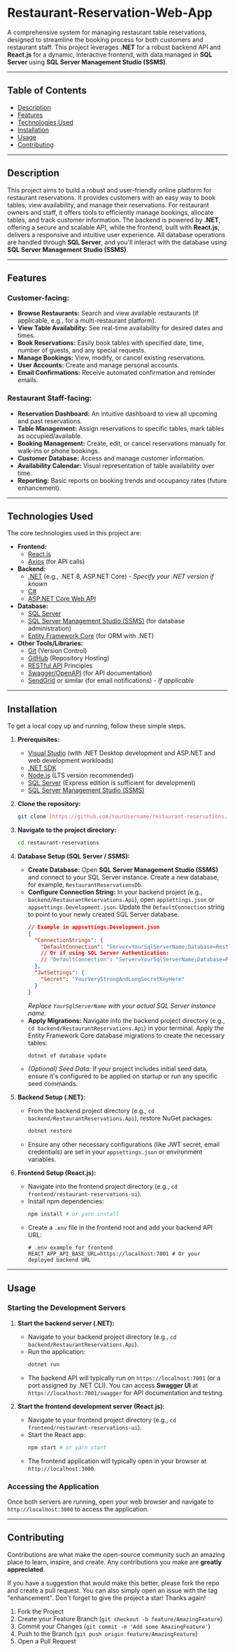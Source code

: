 # Restaurant-Reservation-Web-App

A comprehensive system for managing restaurant table reservations, designed to streamline the booking process for both customers and restaurant staff. This project leverages **.NET** for a robust backend API and **React.js** for a dynamic, interactive frontend, with data managed in **SQL Server** using **SQL Server Management Studio (SSMS)**.

---

## Table of Contents

* [Description](#description)
* [Features](#features)
* [Technologies Used](#technologies-used)
* [Installation](#installation)
* [Usage](#usage)
* [Contributing](#contributing)

---

## Description

This project aims to build a robust and user-friendly online platform for restaurant reservations. It provides customers with an easy way to book tables, view availability, and manage their reservations. For restaurant owners and staff, it offers tools to efficiently manage bookings, allocate tables, and track customer information. The backend is powered by **.NET**, offering a secure and scalable API, while the frontend, built with **React.js**, delivers a responsive and intuitive user experience. All database operations are handled through **SQL Server**, and you'll interact with the database using **SQL Server Management Studio (SSMS)**.

---

## Features

### Customer-facing:

* **Browse Restaurants:** Search and view available restaurants (if applicable, e.g., for a multi-restaurant platform).
* **View Table Availability:** See real-time availability for desired dates and times.
* **Book Reservations:** Easily book tables with specified date, time, number of guests, and any special requests.
* **Manage Bookings:** View, modify, or cancel existing reservations.
* **User Accounts:** Create and manage personal accounts.
* **Email Confirmations:** Receive automated confirmation and reminder emails.

### Restaurant Staff-facing:

* **Reservation Dashboard:** An intuitive dashboard to view all upcoming and past reservations.
* **Table Management:** Assign reservations to specific tables, mark tables as occupied/available.
* **Booking Management:** Create, edit, or cancel reservations manually for walk-ins or phone bookings.
* **Customer Database:** Access and manage customer information.
* **Availability Calendar:** Visual representation of table availability over time.
* **Reporting:** Basic reports on booking trends and occupancy rates (future enhancement).

---

## Technologies Used

The core technologies used in this project are:

* **Frontend:**
    * [React.js](https://react.dev/)
    * [Axios](https://axios-http.com/) (for API calls)
* **Backend:**
    * [.NET](https://dotnet.microsoft.com/) (e.g., .NET 8, ASP.NET Core) - *Specify your .NET version if known*
    * [C#](https://learn.microsoft.com/en-us/dotnet/csharp/)
    * [ASP.NET Core Web API](https://learn.microsoft.com/en-us/aspnet/core/web-api/?view=aspnetcore-8.0)
* **Database:**
    * [SQL Server](https://www.microsoft.com/en-us/sql-server)
    * [SQL Server Management Studio (SSMS)](https://learn.microsoft.com/en-us/sql/ssms/download-sql-server-management-studio-ssms?view=sql-server-ver16) (for database administration)
    * [Entity Framework Core](https://learn.microsoft.com/en-us/ef/core/) (for ORM with .NET)
* **Other Tools/Libraries:**
    * [Git](https://git-scm.com/) (Version Control)
    * [GitHub](https://github.com/) (Repository Hosting)
    * [RESTful API](https://restfulapi.net/) Principles
    * [Swagger/OpenAPI](https://swagger.io/) (for API documentation)
    * [SendGrid](https://sendgrid.com/) or similar (for email notifications) - *If applicable*

---

## Installation

To get a local copy up and running, follow these simple steps.

1.  **Prerequisites:**
    * [Visual Studio](https://visualstudio.microsoft.com/downloads/) (with .NET Desktop development and ASP.NET and web development workloads)
    * [.NET SDK](https://dotnet.microsoft.com/download)
    * [Node.js](https://nodejs.org/en/download/) (LTS version recommended)
    * [SQL Server](https://www.microsoft.com/en-us/sql-server/sql-server-downloads) (Express edition is sufficient for development)
    * [SQL Server Management Studio (SSMS)](https://learn.microsoft.com/en-us/sql/ssms/download-sql-server-management-studio-ssms?view=sql-server-ver16)

2.  **Clone the repository:**
    ```bash
    git clone [https://github.com/YourUsername/restaurant-reservations.git](https://github.com/YourUsername/restaurant-reservations.git)
    ```
3.  **Navigate to the project directory:**
    ```bash
    cd restaurant-reservations
    ```
4.  **Database Setup (SQL Server / SSMS):**
    * **Create Database:** Open **SQL Server Management Studio (SSMS)** and connect to your SQL Server instance. Create a new database, for example, `RestaurantReservationsDb`.
    * **Configure Connection String:** In your backend project (e.g., `backend/RestaurantReservations.Api`), open `appsettings.json` or `appsettings.Development.json`. Update the `DefaultConnection` string to point to your newly created SQL Server database.
        ```json
        // Example in appsettings.Development.json
        {
          "ConnectionStrings": {
            "DefaultConnection": "Server=YourSqlServerName;Database=RestaurantReservationsDb;Integrated Security=True;TrustServerCertificate=True"
            // Or if using SQL Server Authentication:
            // "DefaultConnection": "Server=YourSqlServerName;Database=RestaurantReservationsDb;User Id=YourDbUser;Password=YourDbPassword;TrustServerCertificate=True"
          },
          "JwtSettings": {
            "Secret": "YourVeryStrongAndLongSecretKeyHere"
          }
        }
        ```
        *Replace `YourSqlServerName` with your actual SQL Server instance name.*
    * **Apply Migrations:** Navigate into the backend project directory (e.g., `cd backend/RestaurantReservations.Api`) in your terminal. Apply the Entity Framework Core database migrations to create the necessary tables:
        ```bash
        dotnet ef database update
        ```
    * *(Optional) Seed Data:* If your project includes initial seed data, ensure it's configured to be applied on startup or run any specific seed commands.

5.  **Backend Setup (.NET):**
    * From the backend project directory (e.g., `cd backend/RestaurantReservations.Api`), restore NuGet packages:
        ```bash
        dotnet restore
        ```
    * Ensure any other necessary configurations (like JWT secret, email credentials) are set in your `appsettings.json` or environment variables.

6.  **Frontend Setup (React.js):**
    * Navigate into the frontend project directory (e.g., `cd frontend/restaurant-reservations-ui`).
    * Install npm dependencies:
        ```bash
        npm install # or yarn install
        ```
    * Create a `.env` file in the frontend root and add your backend API URL:
        ```
        # .env example for frontend
        REACT_APP_API_BASE_URL=https://localhost:7001 # Or your deployed backend URL
        ```

---

## Usage

### Starting the Development Servers

1.  **Start the backend server (.NET):**
    * Navigate to your backend project directory (e.g., `cd backend/RestaurantReservations.Api`).
    * Run the application:
        ```bash
        dotnet run
        ```
    * The backend API will typically run on `https://localhost:7001` (or a port assigned by .NET CLI). You can access **Swagger UI** at `https://localhost:7001/swagger` for API documentation and testing.

2.  **Start the frontend development server (React.js):**
    * Navigate to your frontend project directory (e.g., `cd frontend/restaurant-reservations-ui`).
    * Start the React app:
        ```bash
        npm start # or yarn start
        ```
    * The frontend application will typically open in your browser at `http://localhost:3000`.

### Accessing the Application

Once both servers are running, open your web browser and navigate to `http://localhost:3000` to access the application.

---

## Contributing

Contributions are what make the open-source community such an amazing place to learn, inspire, and create. Any contributions you make are **greatly appreciated**.

If you have a suggestion that would make this better, please fork the repo and create a pull request. You can also simply open an issue with the tag "enhancement".
Don't forget to give the project a star! Thanks again!

1.  Fork the Project
2.  Create your Feature Branch (`git checkout -b feature/AmazingFeature`)
3.  Commit your Changes (`git commit -m 'Add some AmazingFeature'`)
4.  Push to the Branch (`git push origin feature/AmazingFeature`)
5.  Open a Pull Request
